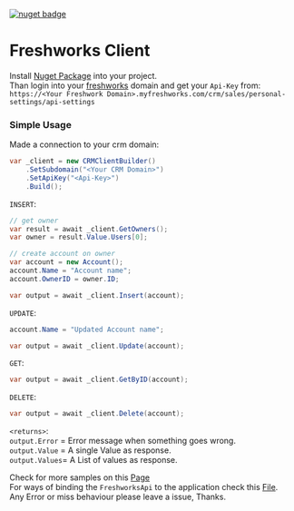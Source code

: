 [![nuget badge](https://img.shields.io/nuget/v/Bitfox.Freshworks.svg)](https://www.nuget.org/packages/Bitfox.Freshworks/)

# Freshworks Client  
Install [Nuget Package](https://www.nuget.org/packages/Bitfox.Freshworks/) into your project.  
Than login into your [freshworks](https://www.freshworks.com/crm/login/) domain and get your `Api-Key` from:   
`https://<Your Freshwork Domain>.myfreshworks.com/crm/sales/personal-settings/api-settings`

### Simple Usage
Made a connection to your crm domain:
```csharp
var _client = new CRMClientBuilder()
    .SetSubdomain("<Your CRM Domain>")
    .SetApiKey("<Api-Key>")
    .Build();
```

`INSERT`:
```csharp
// get owner
var result = await _client.GetOwners();
var owner = result.Value.Users[0];

// create account on owner
var account = new Account();
account.Name = "Account name";
account.OwnerID = owner.ID;

var output = await _client.Insert(account);
```

`UPDATE`:
```csharp
account.Name = "Updated Account name";

var output = await _client.Update(account);
```

`GET`:
```csharp
var output = await _client.GetByID(account);
```

`DELETE`:
```csharp
var output = await _client.Delete(account);
```

`<returns>`:  
`output.Error` = Error message when something goes wrong.  
`output.Value` = A single Value as response.  
`output.Values`= A List of values as response.  

Check for more samples on this [Page](./Samples.md)  
For ways of binding the `FreshworksApi` to the application check this [File](./Samples_Binding.md).  
Any Error or miss behaviour please leave a issue, Thanks.


